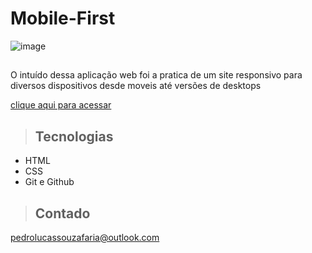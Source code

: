 # Mobile-First

![image](https://user-images.githubusercontent.com/105456789/227811844-c72788c1-d70e-44b7-b802-082fd3d13617.png)

>##
O intuído dessa aplicação web foi a pratica de um site responsivo para diversos dispositivos desde moveis até versões de desktops

[clique aqui para acessar](https://meiamonee.github.io/Mobile-First/)

>## Tecnologias

- HTML
- CSS
- Git e Github

>## Contado
pedrolucassouzafaria@outlook.com
